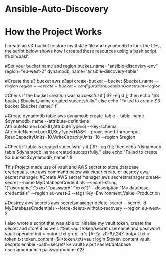 # Ansible-Auto-Discovery

# How the Project Works

I create an s3-bucket to store my tfstate file and dynamodb to lock the files, the script below shows how I created these resources using a bash script.
#!/bin/bash

#Set your bucket name and region
bucket_name="ansible-discovery-env"
region="eu-west-2"
dynamodb_name="ansible-discovery-table"

#Create the s3 bucket
aws s3api create-bucket --bucket $bucket_name --region $region --create-bucket-configuration LocationConstraint=$region

#Check if the bucket creation was successful
if [ $? -eq 0 ]; then
  echo "S3 bucket $bucket_name created successfully."
else
  echo "Failed to create S3 bucket $bucket_name."
fi

#Create dynamodb table
aws dynamodb create-table --table-name $dynamodb_name --attribute-definitions AttributeName=LockID,AttributeType=S --key-schema AttributeName=LockID,KeyType=HASH --provisioned-throughput ReadCapacityUnits=10,WriteCapacityUnits=10 --region $region

#Check if table is created successfully
if [ $? -eq 0 ]; then
  echo "dynamodb table $dynamodb_name created successfully."
else
  echo "Failed to create S3 bucket $dynamodb_name."
fi

This Project made use of vault and AWS secret to store database credentials, the aws command below will either create or destroy aws secret manager.
#Create AWS secret manager
 aws secretsmanager create-secret --name MyDatabaseCredentials --secret-string '{"username":"xxxx","password":"xxxx"}' --description "My database credentials" --region eu-west-2 --tags Key=Environment,Value=Production

#Destroy aws secrets
 aws secretsmanager delete-secret --secret-id MyDatabaseCredentials --force-delete-without-recovery --region eu-west-2

I also wrote a script that was able to initialise my vault token, create the secret and store it as well.
#Set vault token/secret username and password
vault operator init > output.txt
grep -o 's\.[A-Za-z0-9]\{24\}' output.txt > token.txt
token_content=$(<token.txt)
vault login $token_content
vault secrets enable -path=secret/ kv
vault kv put secret/database username=admin password=admin123


